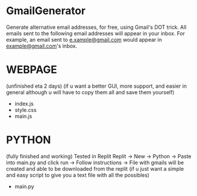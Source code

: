 # GmailGenerator
Generate alternative email addresses, for free, using Gmail's DOT trick. All emails sent to the following email addresses will appear in your inbox.
For example, an email sent to e.xample@gmail.com would appear in example@gmail.com's inbox.





# WEBPAGE
(unfinished eta 2 days)
(if u want a better GUI, more support, and easier in general although u will have to copy them all and save them yourself)
- index.js
- style.css
- main.js





# PYTHON
(fully finished and working)
Tested in Replit
Replit -> New -> Python -> Paste into main.py and click run -> Follow instructions -> File with gmails will be created and able to be downloaded from the replit
 (if u just want a simple and easy script to give you a text file with all the possibles)
 - main.py
